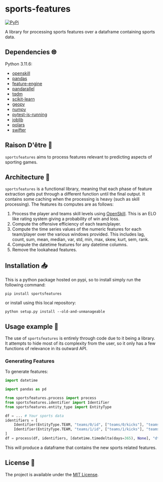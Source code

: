 # sports-features

<a href="https://pypi.org/project/sportsfeatures/">
    <img alt="PyPi" src="https://img.shields.io/pypi/v/sportsfeatures">
</a>

A library for processing sports features over a dataframe containing sports data.

## Dependencies :globe_with_meridians:

Python 3.11.6:

- [openskill](https://openskill.me/en/latest/index.html)
- [pandas](https://pandas.pydata.org/)
- [feature-engine](https://feature-engine.trainindata.com/en/latest/)
- [pandarallel](https://nalepae.github.io/pandarallel/)
- [tqdm](https://github.com/tqdm/tqdm)
- [scikit-learn](https://scikit-learn.org/)
- [geopy](https://geopy.readthedocs.io/en/stable/)
- [numpy](https://numpy.org/)
- [pytest-is-running](https://github.com/adamchainz/pytest-is-running)
- [joblib](https://joblib.readthedocs.io/en/stable/)
- [polars](https://pola.rs/)
- [swifter](https://github.com/jmcarpenter2/swifter)

## Raison D'être :thought_balloon:

`sportsfeatures` aims to process features relevant to predicting aspects of sporting games.

## Architecture :triangular_ruler:

`sportsfeatures` is a functional library, meaning that each phase of feature extraction gets put through a different function until the final output. It contains some caching when the processing is heavy (such as skill processing). The features its computes are as follows:

1. Process the player and teams skill levels using [OpenSkill](https://openskill.me/en/latest/index.html). This is an ELO like rating system giving a probability of win and loss.
2. Compute the offensive efficiency of each team/player.
3. Compute the time series values of the numeric features for each team/player over the various windows provided. This includes lag, count, sum, mean, median, var, std, min, max, skew, kurt, sem, rank.
4. Compute the datetime features for any datetime columns.
5. Remove the lookahead features.

## Installation :inbox_tray:

This is a python package hosted on pypi, so to install simply run the following command:

`pip install sportsfeatures`

or install using this local repository:

`python setup.py install --old-and-unmanageable`

## Usage example :eyes:

The use of `sportsfeatures` is entirely through code due to it being a library. It attempts to hide most of its complexity from the user, so it only has a few functions of relevance in its outward API.

### Generating Features

To generate features:

```python
import datetime

import pandas as pd

from sportsfeatures.process import process
from sportsfeatures.identifier import Identifier
from sportsfeatures.entity_type import EntityType

df = ... # Your sports data
identifiers = [
    Identifier(EntityType.TEAM, "teams/0/id", ["teams/0/kicks"], "teams/0"),
    Identifier(EntityType.TEAM, "teams/1/id", ["teams/1/kicks"], "teams/1"),
]
df = process(df, identifiers, [datetime.timedelta(days=365), None], "dt")
```

This will produce a dataframe that contains the new sports related features.

## License :memo:

The project is available under the [MIT License](LICENSE).
